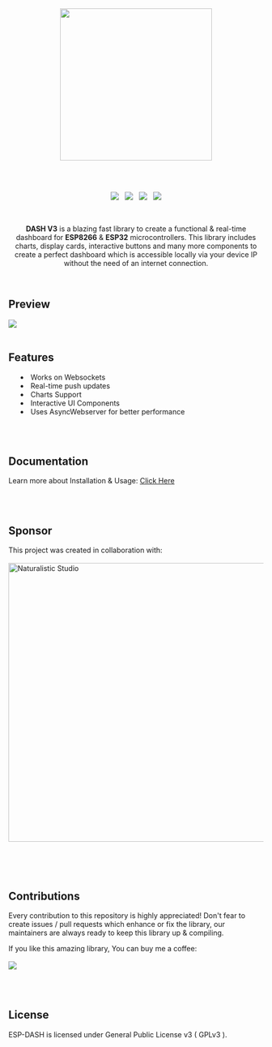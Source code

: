 <p>
  <br/>
</p>
<p align="center"><img src="/docs/logo.png?sanitize=true&raw=true" width="300"></p>
<br/>
<br/>

<p align="center">
<img src="https://img.shields.io/github/last-commit/ayushsharma82/ESP-DASH/master?style=for-the-badge" />
&nbsp;
<img src="https://img.shields.io/travis/com/ayushsharma82/ESP-DASH/master?style=for-the-badge" />
&nbsp;
<img src="https://img.shields.io/github/license/ayushsharma82/ESP-DASH.svg?style=for-the-badge" />
&nbsp;
<a href="https://www.buymeacoffee.com/6QGVpSj" target="_blank"><img src="https://img.shields.io/badge/Buy%20me%20a%20coffee-%245-orange?style=for-the-badge&logo=buy-me-a-coffee" /></a>
</p>

<br/>

<p align="center"><b>DASH V3</b> is a blazing fast library to create a functional & real-time dashboard for <b>ESP8266</b> & <b>ESP32</b> microcontrollers. This library includes charts, display cards, interactive buttons and many more components to create a perfect dashboard which is accessible locally via your device IP without the need of an internet connection.</p>

<br/>

<h2>Preview</h2>
<img src="/docs/preview.png?raw=true">

<br/>
<br/>

<h2>Features</h2>
<p>
  <ul style="list-style-position: inside;">
      <li>Works on Websockets</li>
      <li>Real-time push updates</li>
      <li>Charts Support</li>
      <li>Interactive UI Components</li>
      <li>Uses AsyncWebserver for better performance</li>
  </ul>
</p>

<br/>
<br/>

<h2>Documentation</h2>
<p>Learn more about Installation & Usage: <a href="https://ayushsharma82.github.io/ESP-DASH/">Click Here</a></p>


<br/>
<br/>

<h2>Sponsor</h2>
<p>
This project was created in collaboration with:
<br>
<br>
<a href="https://naturalistic.io" target="_blank"><img src="/docs/studio.png" alt="Naturalistic Studio" width="550px"></a>
</p>

<br/>
<br/>
<br/>

<h2>Contributions</h2>
<p>Every contribution to this repository is highly appreciated! Don't fear to create issues / pull requests which enhance or fix the library, our maintainers are always ready to keep this library up & compiling.</p>
<p>
If you like this amazing library, You can buy me a coffee:
<br/><br/>
<a href="https://www.buymeacoffee.com/6QGVpSj" target="_blank"><img src="https://img.shields.io/badge/Buy%20me%20a%20coffee-%245-orange?style=for-the-badge&logo=buy-me-a-coffee" /></a>
</p>
<br/>
<br/>


<h2>License</h2>
ESP-DASH is licensed under General Public License v3 ( GPLv3 ).
<br>
<br>
